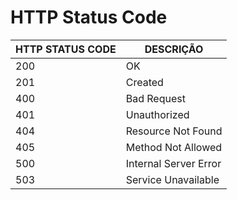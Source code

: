 # HTTP Status Code

HTTP STATUS CODE | DESCRIÇÃO
---------- | -------
200 | OK
201 | Created
400 | Bad Request
401 | Unauthorized
404 | Resource Not Found
405 | Method Not Allowed
500 | Internal Server Error
503 | Service Unavailable

